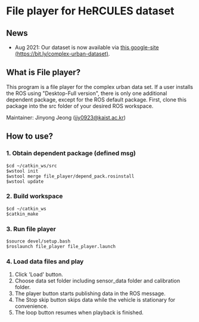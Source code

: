 # File player for HeRCULES dataset

## News
- Aug 2021: Our dataset is now available via [this google-site (https://bit.ly/complex-urban-dataset)](https://sites.google.com/view/complex-urban-dataset).

## What is File player?
This program is a file player for the complex urban data set. If a user installs the ROS using "Desktop-Full version", there is only one additional dependent package, except for the ROS default package. First, clone this package into the src folder of your desired ROS workspace.

Maintainer: Jinyong Jeong (jjy0923@kaist.ac.kr)

## How to use?

### 1. Obtain dependent package (defined msg)

```
$cd ~/catkin_ws/src
$wstool init
$wstool merge file_player/depend_pack.rosinstall
$wstool update
```

### 2. Build workspace

```
$cd ~/catkin_ws
$catkin_make
```

### 3. Run file player

```
$source devel/setup.bash
$roslaunch file_player file_player.launch
```

### 4. Load data files and play

1. Click 'Load' button.
2. Choose data set folder including sensor_data folder and calibration folder.
3. The player button starts publishing data in the ROS message.
4. The Stop skip button skips data while the vehicle is stationary for convenience.
5. The loop button resumes when playback is finished.
